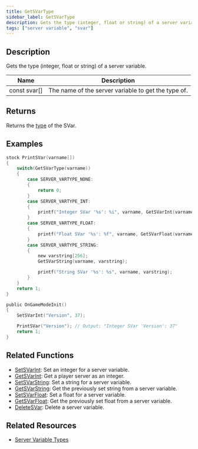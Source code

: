 ```yaml
---
title: GetSVarType
sidebar_label: GetSVarType
description: Gets the type (integer, float or string) of a server variable.
tags: ["server variable", "svar"]
---
```


## Description

Gets the type (integer, float or string) of a server variable.

| Name         | Description                                         |
| ------------ | --------------------------------------------------- |
| const svar[] | The name of the server variable to get the type of. |

## Returns

Returns the [type](../resources/svartypes) of the SVar.

## Examples

```c
stock PrintSVar(varname[])
{
    switch(GetSVarType(varname))
    {
        case SERVER_VARTYPE_NONE:
        {
            return 0;
        }
        case SERVER_VARTYPE_INT:
        {
            printf("Integer SVar '%s': %i", varname, GetSVarInt(varname));
        }
        case SERVER_VARTYPE_FLOAT:
        {
            printf("Float SVar '%s': %f", varname, GetSVarFloat(varname));
        }
        case SERVER_VARTYPE_STRING:
        {
            new varstring[256];
            GetSVarString(varname, varstring);

            printf("String SVar '%s': %s", varname, varstring);
        }
    }
    return 1;
}

public OnGameModeInit()
{
    SetSVarInt("Version", 37);

    PrintSVar("Version"); // Output: "Integer SVar 'Version': 37"
    return 1;
}
```

## Related Functions

- [SetSVarInt](SetSVarInt): Set an integer for a server variable.
- [GetSVarInt](GetSVarInt): Get a player server as an integer.
- [SetSVarString](SetSVarString): Set a string for a server variable.
- [GetSVarString](GetSVarString): Get the previously set string from a server variable.
- [SetSVarFloat](SetSVarFloat): Set a float for a server variable.
- [GetSVarFloat](GetSVarFloat): Get the previously set float from a server variable.
- [DeleteSVar](DeleteSVar): Delete a server variable.

## Related Resources

- [Server Variable Types](../resources/svartypes)
